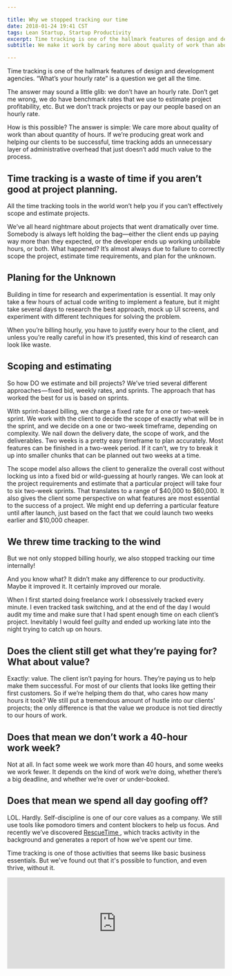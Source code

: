 ```yaml
---

title: Why we stopped tracking our time
date: 2018-01-24 19:41 CST
tags: Lean Startup, Startup Productivity
excerpt: Time tracking is one of the hallmark features of design and development agencies. But we dropped it entirely. How do we function without tracking our time? 
subtitle: We make it work by caring more about quality of work than about quantity of hours.

---
```


Time tracking is one of the hallmark features of design and development agencies. “What’s your hourly rate” is a question we get all the time. 

The answer may sound a little glib: we don’t have an hourly rate. Don’t get me wrong, we do have benchmark rates that we use to estimate project profitability, etc. But we don’t track projects or pay our people based on an hourly rate. 

How is this possible? The answer is simple: We care more about quality of work than about quantity of hours. If we’re producing great work and helping our clients to be successful, time tracking adds an unnecessary layer of administrative overhead that just doesn’t add much value to the process. 

## Time tracking is a waste of time if you aren’t good at project planning. 

All the time tracking tools in the world won’t help you if you can’t effectively scope and estimate projects. 

We’ve all heard nightmare about projects that went dramatically over time. Somebody is always left holding the bag—either the client ends up paying way more than they expected, or the developer ends up working unbillable hours, or both. What happened? It’s almost always due to failure to correctly scope the project, estimate time requirements, and plan for the unknown. 

## Planing for the Unknown

Building in time for research and experimentation is essential. It may only take a few hours of actual code writing to implement a feature, but it might take several days to research the best approach, mock up UI screens, and experiment with different techniques for solving the problem. 

When you’re billing hourly, you have to justify every hour to the client, and unless you’re really careful in how it’s presented, this kind of research can look like waste. 

## Scoping and estimating

So how DO we estimate and bill projects? We’ve tried several different approaches — fixed bid, weekly rates, and sprints. The approach that has worked the best for us is based on sprints.

With sprint-based billing, we charge a fixed rate for a one or two-week sprint. We work with the client to decide the scope of exactly what will be in the sprint, and we decide on a one or two-week timeframe, depending on complexity. We nail down the delivery date, the scope of work, and the deliverables. Two weeks is a pretty easy timeframe to plan accurately. Most features can be finished in a two-week period. If it can’t, we try to break it up into smaller chunks that can be planned out two weeks at a time.

The scope model also allows the client to generalize the overall cost without locking us into a fixed bid or wild-guessing at hourly ranges. We can look at the project requirements and estimate that a particular project will take four to six two-week sprints. That translates to a range of $40,000 to $60,000. It also gives the client some perspective on what features are most essential to the success of a project. We might end up deferring a particular feature until after launch, just based on the fact that we could launch two weeks earlier and $10,000 cheaper.

## We threw time tracking to the wind

But we not only stopped billing hourly, we also stopped tracking our time internally!

And you know what? It didn’t make any difference to our productivity. Maybe it improved it. It certainly improved our morale. 

When I first started doing freelance work I obsessively tracked every minute. I even tracked task switching, and at the end of the day I would audit my time and make sure that I had spent enough time on each client’s project. Inevitably I would feel guilty and ended up working late into the night trying to catch up on hours. 

## Does the client still get what they’re paying for? What about value?

Exactly: value. The client isn’t paying for hours. They’re paying us to help make them successful. For most of our clients that looks like getting their first customers. So if we’re helping them do that, who cares how many hours it took? We still put a tremendous amount of hustle into our clients' projects; the only difference is that the value we produce is not tied directly to our hours of work. 

## Does that mean we don’t work a 40-hour work week?

Not at all. In fact some week we work more than 40 hours, and some weeks we work fewer. It depends on the kind of work we’re doing, whether there’s a big deadline, and whether we’re over or under-booked.

## Does that mean we spend all day goofing off?

LOL. Hardly. Self-discipline is one of our core values as a company. We still use tools like pomodoro timers and content blockers to help us focus. And recently we’ve discovered [ RescueTime ](https://rescuetime.com), which tracks activity in the background and generates a report of how we’ve spent our time.

Time tracking is one of those activities that seems like basic business essentials. But we've found out that it's possible to function, and even thrive, without it. 

<div style="width: 100%; position: relative;">
  <iframe scrolling="no" width="100%" height="211" frameborder="0" border="no" allowtransparency="true" src="https://contentupgrade.me/PrJGqd8y.html?ref="></iframe>
</div>

